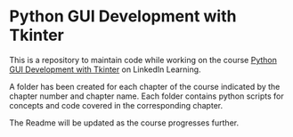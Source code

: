 # Python GUI Development with Tkinter

This is a repository to maintain code while working on the course [Python GUI Development with Tkinter](https://www.linkedin.com/learning/python-gui-development-with-tkinter-2) on LinkedIn Learning.

A folder has been created for each chapter of the course indicated by the chapter number and chapter name. Each folder contains python scripts for concepts and code covered in the corresponding chapter. 

The Readme will be updated as the course progresses further.

